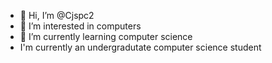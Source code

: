 - 👋 Hi, I’m @Cjspc2
- 👀 I’m interested in computers
- 🌱 I’m currently learning computer science
- I'm currently an undergradutate computer science student

<!---
Cjspc2/Cjspc2 is a ✨ special ✨ repository because its `README.md` (this file) appears on your GitHub profile.
You can click the Preview link to take a look at your changes.
--->
